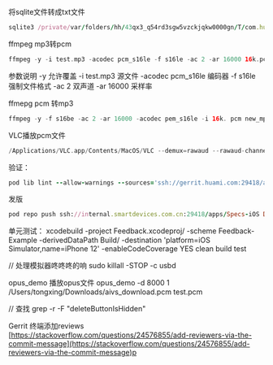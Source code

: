 将sqlite文件转成txt文件

```ruby
sqlite3 /private/var/folders/hh/43qx3_q54rd3sgw5vzckjqkw0000gn/T/com.huami/2023-12-06_11:40:43_logan.sqlite .dump > test.txt
```

ffmpeg mp3转pcm

```swift
ffmpeg -y -i test.mp3 -acodec pcm_s16le -f s16le -ac 2 -ar 16000 16k.pcm
```

参数说明
-y 允许覆盖  -i test.mp3  源文件 -acodec pcm_s16le  编码器
-f s16le  强制文件格式
-ac 2  双声道
-ar 16000  采样率

ffmepg pcm 转mp3

```swift
ffmpeg -y -f s16be -ac 2 -ar 16000 -acodec pem_s16le -i 16k. pcm new_mp3.mp3
```

VLC播放pcm文件

```swift
/Applications/VLC.app/Contents/MacOS/VLC --demux=rawaud --rawaud-channels 1 --rawaud-samplerate 16000 /Users/tongxing/HMProject/AIVSKit/AIVSDemo/AIVSDemo/weather_with_vad_detected.pcm
```

验证：

```ruby
pod lib lint --allow-warnings --sources='ssh://gerrit.huami.com:29418/apps/Specs-iOS,<https://github.com/CocoaPods/Specs.git>' --skip-import-validation --verbose --no-clean
```

发版

```ruby
pod repo push ssh://internal.smartdevices.com.cn:29418/apps/Specs-iOS DokodemoDoor.podspec  --allow-warnings --skip-import-validation --use-libraries
```

单元测试：
xcodebuild -project Feedback.xcodeproj/ -scheme Feedback-Example -derivedDataPath Build/ -destination 'platform=iOS Simulator,name=iPhone 12' -enableCodeCoverage YES clean build test

// 处理模拟器咚咚咚的响
sudo killall -STOP -c usbd

opus_demo 播放opus文件
opus_demo -d 8000 1 /Users/tongxing/Downloads/aivs_download.pcm test.pcm

// 查找
grep -r -F "deleteButtonIsHidden"

Gerrit 终端添加reviews
[https://stackoverflow.com/questions/24576855/add-reviewers-via-the-commit-message](https://stackoverflow.com/questions/24576855/add-reviewers-via-the-commit-message)p
